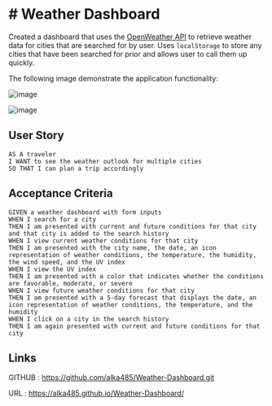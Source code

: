 # # Weather Dashboard
Created a dashboard that uses the [OpenWeather API](https://openweathermap.org/api) to retrieve weather data for cities that are searched for by user. Uses `localStorage` to store any cities that have been searched for prior and allows user to call them up quickly.

The following image demonstrate the application functionality:

![image](https://user-images.githubusercontent.com/55006853/179702063-659b0504-ff80-4a28-ae95-943ab5ff7db2.png)

![image](https://drive.google.com/file/d/1kCzJ58dxW25PRblytbQcy-1qVUT6dbEl/view)

## User Story

```
AS A traveler
I WANT to see the weather outlook for multiple cities
SO THAT I can plan a trip accordingly
```

## Acceptance Criteria

```
GIVEN a weather dashboard with form inputs
WHEN I search for a city
THEN I am presented with current and future conditions for that city and that city is added to the search history
WHEN I view current weather conditions for that city
THEN I am presented with the city name, the date, an icon representation of weather conditions, the temperature, the humidity, the wind speed, and the UV index
WHEN I view the UV index
THEN I am presented with a color that indicates whether the conditions are favorable, moderate, or severe
WHEN I view future weather conditions for that city
THEN I am presented with a 5-day forecast that displays the date, an icon representation of weather conditions, the temperature, and the humidity
WHEN I click on a city in the search history
THEN I am again presented with current and future conditions for that city
```
## Links

GITHUB : https://github.com/alka485/Weather-Dashboard.git

URL :  https://alka485.github.io/Weather-Dashboard/